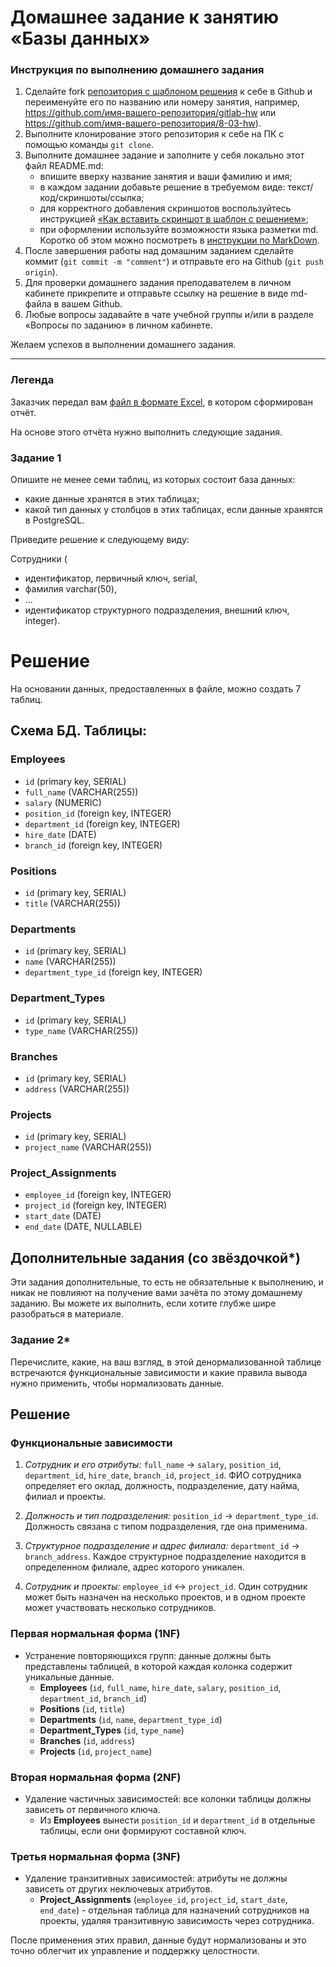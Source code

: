 # Домашнее задание к занятию «Базы данных»

### Инструкция по выполнению домашнего задания

1. Сделайте fork [репозитория c шаблоном решения](https://github.com/netology-code/sys-pattern-homework) к себе в Github и переименуйте его по названию или номеру занятия, например, https://github.com/имя-вашего-репозитория/gitlab-hw или https://github.com/имя-вашего-репозитория/8-03-hw).
2. Выполните клонирование этого репозитория к себе на ПК с помощью команды `git clone`.
3. Выполните домашнее задание и заполните у себя локально этот файл README.md:
   - впишите вверху название занятия и ваши фамилию и имя;
   - в каждом задании добавьте решение в требуемом виде: текст/код/скриншоты/ссылка;
   - для корректного добавления скриншотов воспользуйтесь инструкцией [«Как вставить скриншот в шаблон с решением»](https://github.com/netology-code/sys-pattern-homework/blob/main/screen-instruction.md);
   - при оформлении используйте возможности языка разметки md. Коротко об этом можно посмотреть в [инструкции по MarkDown](https://github.com/netology-code/sys-pattern-homework/blob/main/md-instruction.md).
4. После завершения работы над домашним заданием сделайте коммит (`git commit -m "comment"`) и отправьте его на Github (`git push origin`).
5. Для проверки домашнего задания преподавателем в личном кабинете прикрепите и отправьте ссылку на решение в виде md-файла в вашем Github.
6. Любые вопросы задавайте в чате учебной группы и/или в разделе «Вопросы по заданию» в личном кабинете.

Желаем успехов в выполнении домашнего задания.

---
### Легенда

Заказчик передал вам [файл в формате Excel](https://github.com/netology-code/sdb-homeworks/blob/main/resources/hw-12-1.xlsx), в котором сформирован отчёт. 

На основе этого отчёта нужно выполнить следующие задания.

### Задание 1

Опишите не менее семи таблиц, из которых состоит база данных:

- какие данные хранятся в этих таблицах;
- какой тип данных у столбцов в этих таблицах, если данные хранятся в PostgreSQL.

Приведите решение к следующему виду:

Сотрудники (

- идентификатор, первичный ключ, serial,
- фамилия varchar(50),
- ...
- идентификатор структурного подразделения, внешний ключ, integer).

# Решение

На основании данных, предоставленных в файле, можно создать 7 таблиц.

## Схема БД. Таблицы:

### Employees
- `id` (primary key, SERIAL)
- `full_name` (VARCHAR(255))
- `salary` (NUMERIC)
- `position_id` (foreign key, INTEGER)
- `department_id` (foreign key, INTEGER)
- `hire_date` (DATE)
- `branch_id` (foreign key, INTEGER)

### Positions
- `id` (primary key, SERIAL)
- `title` (VARCHAR(255))

### Departments
- `id` (primary key, SERIAL)
- `name` (VARCHAR(255))
- `department_type_id` (foreign key, INTEGER)

### Department_Types
- `id` (primary key, SERIAL)
- `type_name` (VARCHAR(255))

### Branches
- `id` (primary key, SERIAL)
- `address` (VARCHAR(255))

### Projects
- `id` (primary key, SERIAL)
- `project_name` (VARCHAR(255))

### Project_Assignments
- `employee_id` (foreign key, INTEGER)
- `project_id` (foreign key, INTEGER)
- `start_date` (DATE)
- `end_date` (DATE, NULLABLE)

## Дополнительные задания (со звёздочкой*)
Эти задания дополнительные, то есть не обязательные к выполнению, и никак не повлияют на получение вами зачёта по этому домашнему заданию. Вы можете их выполнить, если хотите глубже шире разобраться в материале.


### Задание 2*

Перечислите, какие, на ваш взгляд, в этой денормализованной таблице встречаются функциональные зависимости и какие правила вывода нужно применить, чтобы нормализовать данные.

## Решение

### Функциональные зависимости

1. *Сотрудник и его атрибуты:* `full_name` → `salary`, `position_id`, `department_id`, `hire_date`, `branch_id`, `project_id`. ФИО сотрудника определяет его оклад, должность, подразделение, дату найма, филиал и проекты.

2. *Должность и тип подразделения:* `position_id` → `department_type_id`. Должность связана с типом подразделения, где она применима.

3. *Структурное подразделение и адрес филиала:* `department_id` → `branch_address`. Каждое структурное подразделение находится в определенном филиале, адрес которого уникален.

4. *Сотрудник и проекты:* `employee_id` ↔ `project_id`. Один сотрудник может быть назначен на несколько проектов, и в одном проекте может участвовать несколько сотрудников.

### Первая нормальная форма (1NF)

- Устранение повторяющихся групп: данные должны быть представлены таблицей, в которой каждая колонка содержит уникальные данные.
  - **Employees** (`id`, `full_name`, `hire_date`, `salary`, `position_id`, `department_id`, `branch_id`)
  - **Positions** (`id`, `title`)
  - **Departments** (`id`, `name`, `department_type_id`)
  - **Department_Types** (`id`, `type_name`)
  - **Branches** (`id`, `address`)
  - **Projects** (`id`, `project_name`)

### Вторая нормальная форма (2NF)

- Удаление частичных зависимостей: все колонки таблицы должны зависеть от первичного ключа.
  - Из **Employees** вынести `position_id` и `department_id` в отдельные таблицы, если они формируют составной ключ.

### Третья нормальная форма (3NF)

- Удаление транзитивных зависимостей: атрибуты не должны зависеть от других неключевых атрибутов.
  - **Project_Assignments** (`employee_id`, `project_id`, `start_date`, `end_date`) - отдельная таблица для назначений сотрудников на проекты, удаляя транзитивную зависимость через сотрудника.

После применения этих правил, данные будут нормализованы и это точно облегчит их управление и поддержку целостности.
